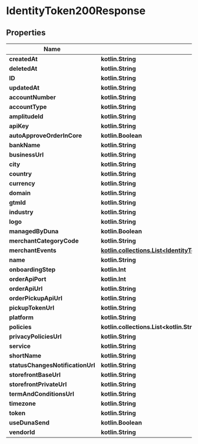 
# IdentityToken200Response

## Properties
Name | Type | Description | Notes
------------ | ------------- | ------------- | -------------
**createdAt** | **kotlin.String** |  |  [optional]
**deletedAt** | **kotlin.String** |  |  [optional]
**ID** | **kotlin.String** |  |  [optional]
**updatedAt** | **kotlin.String** |  |  [optional]
**accountNumber** | **kotlin.String** |  |  [optional]
**accountType** | **kotlin.String** |  |  [optional]
**amplitudeId** | **kotlin.String** |  |  [optional]
**apiKey** | **kotlin.String** |  |  [optional]
**autoApproveOrderInCore** | **kotlin.Boolean** |  |  [optional]
**bankName** | **kotlin.String** |  |  [optional]
**businessUrl** | **kotlin.String** |  |  [optional]
**city** | **kotlin.String** |  |  [optional]
**country** | **kotlin.String** |  |  [optional]
**currency** | **kotlin.String** |  |  [optional]
**domain** | **kotlin.String** |  |  [optional]
**gtmId** | **kotlin.String** |  |  [optional]
**industry** | **kotlin.String** |  |  [optional]
**logo** | **kotlin.String** |  |  [optional]
**managedByDuna** | **kotlin.Boolean** |  |  [optional]
**merchantCategoryCode** | **kotlin.String** |  |  [optional]
**merchantEvents** | [**kotlin.collections.List&lt;IdentityToken200ResponseMerchantEventsInner&gt;**](IdentityToken200ResponseMerchantEventsInner.md) |  |  [optional]
**name** | **kotlin.String** |  |  [optional]
**onboardingStep** | **kotlin.Int** |  |  [optional]
**orderApiPort** | **kotlin.Int** |  |  [optional]
**orderApiUrl** | **kotlin.String** |  |  [optional]
**orderPickupApiUrl** | **kotlin.String** |  |  [optional]
**pickupTokenUrl** | **kotlin.String** |  |  [optional]
**platform** | **kotlin.String** |  |  [optional]
**policies** | **kotlin.collections.List&lt;kotlin.String&gt;** |  |  [optional]
**privacyPoliciesUrl** | **kotlin.String** |  |  [optional]
**service** | **kotlin.String** |  |  [optional]
**shortName** | **kotlin.String** |  |  [optional]
**statusChangesNotificationUrl** | **kotlin.String** |  |  [optional]
**storefrontBaseUrl** | **kotlin.String** |  |  [optional]
**storefrontPrivateUrl** | **kotlin.String** |  |  [optional]
**termAndConditionsUrl** | **kotlin.String** |  |  [optional]
**timezone** | **kotlin.String** |  |  [optional]
**token** | **kotlin.String** |  |  [optional]
**useDunaSend** | **kotlin.Boolean** |  |  [optional]
**vendorId** | **kotlin.String** |  |  [optional]



